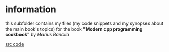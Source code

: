 # information

this subfolder contains my files (my code snippets and my synopses 
about the main book's topics) for the book
**"Modern cpp programming cookbook"** by *Marius Bancila*

[src code](https://github.com/PacktPublishing/Modern-Cpp-Programming-Cookbook)


